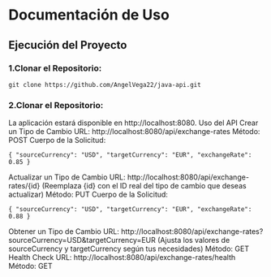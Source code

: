 # Documentación de Uso

## Ejecución del Proyecto

### 1.Clonar el Repositorio:

`
git clone https://github.com/AngelVega22/java-api.git
`
### 2.Clonar el Repositorio:

La aplicación estará disponible en http://localhost:8080.
Uso del API
Crear un Tipo de Cambio
URL: http://localhost:8080/api/exchange-rates
Método: POST
Cuerpo de la Solicitud:

`
{
"sourceCurrency": "USD",
"targetCurrency": "EUR",
"exchangeRate": 0.85
}
`

Actualizar un Tipo de Cambio
URL: http://localhost:8080/api/exchange-rates/{id}
(Reemplaza {id} con el ID real del tipo de cambio que deseas actualizar)
Método: PUT
Cuerpo de la Solicitud:

`
{
"sourceCurrency": "USD",
"targetCurrency": "EUR",
"exchangeRate": 0.88
}
`

Obtener un Tipo de Cambio
URL: http://localhost:8080/api/exchange-rates?sourceCurrency=USD&targetCurrency=EUR
(Ajusta los valores de sourceCurrency y targetCurrency según tus necesidades)
Método: GET
Health Check
URL: http://localhost:8080/api/exchange-rates/health
Método: GET
